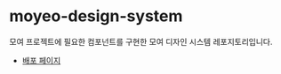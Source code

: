 # moyeo-design-system
모여 프로젝트에 필요한 컴포넌트를 구현한 모여 디자인 시스템 레포지토리입니다. 
- [배포 페이지](https://justcodeitstudy.github.io/moyeo-design-system/)

